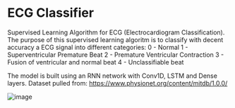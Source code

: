 # ECG Classifier
Supervised Learning Algorithm for ECG (Electrocardiogram Classification).
The purpose of this supervised learning algoritm is to classify with decent accuracy a ECG signal into different categories:
    0 - Normal
    1 - Superventricular Premature Beat
    2 - Premature Ventricular Contraction
    3 - Fusion of ventricular and normal beat
    4 - Unclassifiable beat

The model is built using an RNN network with Conv1D, LSTM and Dense layers. Dataset pulled from: https://www.physionet.org/content/mitdb/1.0.0/

![image](https://user-images.githubusercontent.com/110473221/202070090-6689f534-2faa-48bb-ac70-58d96b4c5a55.png)
